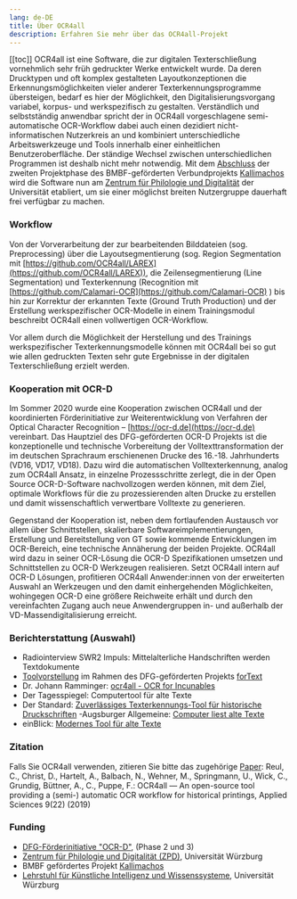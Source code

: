 ```yaml
---
lang: de-DE
title: Über OCR4all
description: Erfahren Sie mehr über das OCR4all-Projekt
---
```

[[toc]]
OCR4all ist eine Software, die zur digitalen Texterschließung vornehmlich sehr früh gedruckter Werke entwickelt wurde.
Da deren Drucktypen und oft komplex gestalteten Layoutkonzeptionen die Erkennungsmöglichkeiten vieler anderer
Texterkennungsprogramme übersteigen, bedarf es hier der Möglichkeit, den Digitalisierungsvorgang variabel, korpus- und
werkspezifisch zu gestalten. Verständlich und selbstständig anwendbar spricht der in OCR4all vorgeschlagene 
semi-automatische OCR-Workflow dabei auch einen dezidiert nicht-informatischen Nutzerkreis an und kombiniert
unterschiedliche Arbeitswerkzeuge und Tools innerhalb einer einheitlichen Benutzeroberfläche. 
Der ständige Wechsel zwischen unterschiedlichen Programmen ist deshalb nicht mehr notwendig.
Mit dem [Abschluss](http://kallimachos.de/kallimachos/index.php/Kallimachos_II_(Eingehende_Darstellung)#AP1:_OCR-Optimierung)
der zweiten Projektphase des BMBF-geförderten Verbundprojekts [Kallimachos](http://kallimachos.de) wird die Software nun
am [Zentrum für Philologie und Digitalität](https://www.uni-wuerzburg.de/zpd) der Universität etabliert, um sie einer
möglichst breiten Nutzergruppe dauerhaft frei verfügbar zu machen.

### Workflow

Von der Vorverarbeitung der zur bearbeitenden Bilddateien \(sog. Preprocessing) über die Layoutsegmentierung \(sog. 
Region Segmentation mit [https://github.com/OCR4all/LAREX](https://github.com/OCR4all/LAREX)), die Zeilensegmentierung 
\(Line Segmentation) und Texterkennung \(Recognition mit [https://github.com/Calamari-OCR](https://github.com/Calamari-OCR)
) bis hin zur Korrektur der erkannten Texte (Ground Truth Production) und der Erstellung werkspezifischer OCR-Modelle in
einem Trainingsmodul beschreibt OCR4all einen vollwertigen OCR-Workflow.

Vor allem durch die Möglichkeit der Herstellung und des Trainings
	werkspezifischer Texterkennungsmodelle können mit OCR4all bei so gut
	wie allen gedruckten Texten sehr gute Ergebnisse in der digitalen
	Texterschließung erzielt werden.

### Kooperation mit OCR-D

Im Sommer 2020 wurde eine Kooperation zwischen OCR4all und der
	koordinierten Förderinitiative zur Weiterentwicklung von Verfahren der
	Optical Character Recognition – [https://ocr-d.de](https://ocr-d.de) vereinbart. 
Das Hauptziel des DFG-geförderten OCR-D Projekts ist die
	konzeptionelle und technische Vorbereitung der Volltexttransformation
	der im deutschen Sprachraum erschienenen Drucke des 16.-18.
	Jahrhunderts (VD16, VD17, VD18). Dazu wird die automatischen
	Volltexterkennung, analog zum OCR4all Ansatz, in einzelne
	Prozessschritte zerlegt, die in der Open Source OCR-D-Software
	nachvollzogen werden können, mit dem Ziel, optimale Workflows für die
	zu prozessierenden alten Drucke zu erstellen und damit wissenschaftlich
	verwertbare Volltexte zu generieren.

Gegenstand der Kooperation ist, neben dem fortlaufenden Austausch vor
	allem über Schnittstellen, skalierbare Softwareimplementierungen,
	Erstellung und Bereitstellung von GT sowie kommende Entwicklungen im
	OCR-Bereich, eine technische Annäherung der beiden Projekte. OCR4all
	wird dazu in seiner OCR-Lösung die OCR-D Spezifikationen umsetzen und
	Schnittstellen zu OCR-D Werkzeugen realisieren. Setzt OCR4all intern
	auf OCR-D Lösungen, profitieren OCR4all Anwender:innen von der
	erweiterten Auswahl an Werkzeugen und den damit einhergehenden
	Möglichkeiten, wohingegen OCR-D eine größere Reichweite erhält und
	durch den vereinfachten Zugang auch neue Anwendergruppen in- und
	außerhalb der VD-Massendigitalisierung erreicht.

### Berichterstattung (Auswahl)
- Radiointerview SWR2 Impuls: Mittelalterliche Handschriften werden
		Textdokumente
- [Toolvorstellung](https://fortext.net/tools/tools/ocr4all) 
  im Rahmen des DFG-geförderten Projekts [forText](https://fortext.net)
- Dr. Johann Ramminger: [ocr4all - OCR for Incunables](https://jramminger.github.io/ocr4all)
- Der Tagesspiegel: Computertool für alte Texte
- Der Standard: [Zuverlässiges
  Texterkennungs-Tool für historische Druckschriften](https://www.derstandard.de/story/2000101916347/zuverlaessige-texterkennungs-tool-fuer-historische-druckschriften)
-Augsburger Allgemeine: [Computer liest alte Texte](https://www.augsburger-allgemeine.de/bayern/Computer-liest-alte-Texte-id54130851.html)
- einBlick: [Modernes Tool für alte Texte](https://www.uni-wuerzburg.de/aktuelles/einblick/single/news/modernes-tool-fuer-alte-texte)
### Zitation

Falls Sie OCR4all verwenden, zitieren Sie bitte das zugehörige [Paper](https://www.mdpi.com/2076-3417/9/22/4853"):
Reul, C., Christ, D., Hartelt, A., Balbach, N., Wehner, M., Springmann, U., Wick, C., Grundig, Büttner, A., C.,
Puppe, F.: OCR4all — An open-source tool providing a (semi-) automatic OCR workflow for historical printings,
Applied Sciences 9(22) (2019)

### Funding
- [DFG-Förderinitiative "OCR-D"](https://ocr-d.de/de/), (Phase 2 und 3)
- [Zentrum für Philologie
  und Digitalität (ZPD)](https://www.uni-wuerzburg.de/zpd), Universität Würzburg
- BMBF gefördertes Projekt [Kallimachos](http://kallimachos.de)
- [Lehrstuhl für
  Künstliche Intelligenz und Wissenssysteme](https://www.informatik.uni-wuerzburg.de/is), Universität Würzburg
